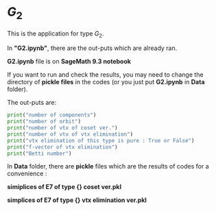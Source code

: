# $G_2$

This is the application for type $G_2$.

In __"G2.ipynb"__, there are the out-puts which are already ran.

__G2.ipynb__ file is on __SageMath 9.3 notebook__

If you want to run and check the results, you may need to change the directory of __pickle files__ in the codes (or you just put __G2.ipynb__ in __Data__ folder).



The out-puts are:

```python
print("number of components")
print("number of orbit")
print("number of vtx of coset ver.")
print("number of vtx of vtx elimination")
print("vtx elimination of this type is pure : True or False")
print("f-vector of vtx elimination")
print("Betti number")
```



In __Data__ folder, there are __pickle__ files which are the results of codes for a convenience :

__simiplices of E7 of type {} coset ver.pkl__

__simplices of E7 of type {} vtx elimination ver.pkl__

